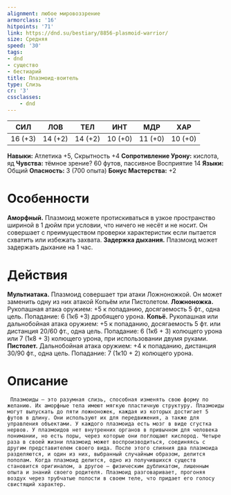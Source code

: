 ```yaml
---
alignment: любое мировоззрение
armorclass: '16'
hitpoints: '71'
link: https://dnd.su/bestiary/8856-plasmoid-warrior/
size: Средняя
speed: '30'
tags:
- dnd
- существо
- бестиарий
title: Плазмоид-воитель
type: Слизь
cr: '3'
cssclasses:
    - dnd
---
```



| СИЛ | ЛОВ | ТЕЛ | ИНТ | МДР | ХАР |
|---|---|---|---|---|---|
| 16 (+3) | 14 (+2) | 14 (+2) | 10 (+0) | 11 (+0) | 10 (+0) |
**Навыки:** Атлетика +5, Скрытность +4
**Сопротивление Урону:** кислота, яд
**Чувства:** тёмное зрение? 60 футов, пассивное Восприятие 14
**Языки:** Общий
**Опасность:** 3 (700 опыта)
**Бонус Мастерства:** +2


# Особенности
**Аморфный.** Плазмоид можете протискиваться в узкое пространство шириной в 1 дюйм при условии, что ничего не несёт и не носит. Он совершает с преимуществом проверки характеристик если пытается схватить или избежать захвата.
**Задержка дыхания.** Плазмоид может задержать дыхание на 1 час.


# Действия
**Мультиатака.** Плазмоид совершает три атаки Ложноножкой. Он может заменить одну из них атакой Копьём или Пистолетом.
**Ложноножка.** Рукопашная атака оружием: +5 к попаданию, досягаемость 5 фт., одна цель. Попадание: 6 (1к6 +3) дробящего урона.
**Копьё.** Рукопашная или дальнобойная атака оружием: +5 к попаданию, досягаемость 5 фт. или дистанция 20/60 фт., одна цель. Попадание: 6 (1к6 + 3) колющего урона или 7 (1к8 + 3) колющего урона, при использовании двумя руками.
**Пистолет.** Дальнобойная атака оружием: +4 к попаданию, дистанция 30/90 фт., одна цель. Попадание: 7 (1к10 + 2) колющего урона.


# Описание
     Плазмоиды — это разумная слизь, способная изменять свою форму по желанию. Их аморфные тела имеют мягкую пластичную структуру. Плазмоиды могут выпускать до пяти ложноножек, каждая из которых достигает 5 футов в длину. Они используют их для передвижения, а также для управления объектами. У каждого плазмоида есть мозг в виде сгустка нервов. У плазмоидов нет внутренних органов в привычном для человека понимании, но есть поры, через которые они поглощают кислород. Четыре раза в своей жизни плазмоид может воспроизводиться, соединяясь с другим представителем своего вида. После этого слияния два плазмоида разделяются, и один из них, выбранный случайным образом, делится пополам. Когда плазмоид делится, одно из получившихся существ становится оригиналом, а другое — физическим дубликатом, лишенным опыта и знаний своего родителя. Плазмоид разговаривает, прогоняя воздух через трубчатые полости в своем теле, что придает его голосу свистящий характер.